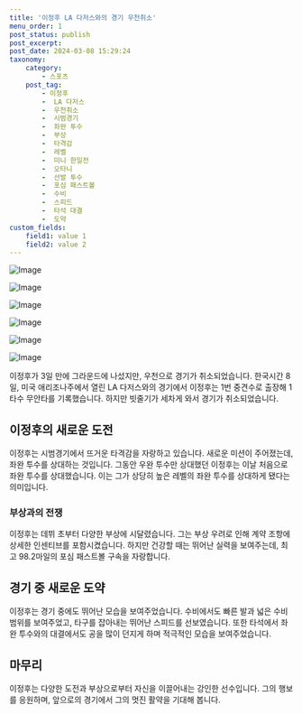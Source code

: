 ```yaml
---
title: '이정후 LA 다저스와의 경기 우천취소'
menu_order: 1
post_status: publish
post_excerpt: 
post_date: 2024-03-08 15:29:24
taxonomy:
    category:
        - 스포츠
    post_tag:
        - 이정후
        -  LA 다저스
        -  우천취소
        -  시범경기
        -  좌완 투수
        -  부상
        -  타격감
        -  레벨
        -  미니 한일전
        -  오타니
        -  선발 투수
        -  포심 패스트볼
        -  수비
        -  스피드
        -  타석 대결
        -  도약
custom_fields:
    field1: value 1
    field2: value 2
---
```


![Image](https://imgnews.pstatic.net/image/109/2024/03/08/0005031553_001_20240308122005335.jpg?type=w647)

![Image](https://imgnews.pstatic.net/image/109/2024/03/08/0005031553_002_20240308122005364.jpg?type=w647)

![Image](https://imgnews.pstatic.net/image/109/2024/03/08/0005031553_003_20240308122005373.jpg?type=w647)

![Image](https://imgnews.pstatic.net/image/109/2024/03/08/0005031553_004_20240308122005384.jpg?type=w647)

![Image](https://imgnews.pstatic.net/image/109/2024/03/08/0005031553_005_20240308122005393.jpg?type=w647)

![Image](https://imgnews.pstatic.net/image/109/2024/03/08/0005031553_006_20240308122005401.jpg?type=w647)

이정후가 3일 만에 그라운드에 나섰지만, 우천으로 경기가 취소되었습니다. 한국시간 8일, 미국 애리조나주에서 열린 LA 다저스와의 경기에서 이정후는 1번 중견수로 출장해 1타수 무안타를 기록했습니다. 하지만 빗줄기가 세차게 와서 경기가 취소되었습니다.
## 이정후의 새로운 도전
이정후는 시범경기에서 뜨거운 타격감을 자랑하고 있습니다. 새로운 미션이 주어졌는데, 좌완 투수를 상대하는 것입니다. 그동안 우완 투수만 상대했던 이정후는 이날 처음으로 좌완 투수를 상대했습니다. 이는 그가 상당히 높은 레벨의 좌완 투수를 상대하게 됐다는 의미입니다.
### 부상과의 전쟁
이정후는 데뷔 초부터 다양한 부상에 시달렸습니다. 그는 부상 우려로 인해 계약 조항에 상세한 인센티브를 포함시켰습니다. 하지만 건강할 때는 뛰어난 실력을 보여주는데, 최고 98.2마일의 포심 패스트볼 구속을 자랑합니다.
## 경기 중 새로운 도약
이정후는 경기 중에도 뛰어난 모습을 보여주었습니다. 수비에서도 빠른 발과 넓은 수비 범위를 보여주었고, 타구를 잡아내는 뛰어난 스피드를 선보였습니다. 또한 타석에서 좌완 투수와의 대결에서도 공을 많이 던지게 하며 적극적인 모습을 보여주었습니다.
## 마무리
이정후는 다양한 도전과 부상으로부터 자신을 이끌어내는 강인한 선수입니다. 그의 행보를 응원하며, 앞으로의 경기에서 그의 멋진 활약을 기대해 봅니다.
